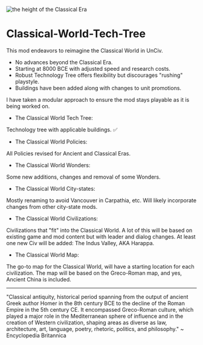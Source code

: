 ![the height of the Classical Era](https://user-images.githubusercontent.com/117689753/206523764-cae42c38-9425-4ff4-bbeb-27b3201fb211.jpg)
# Classical-World-Tech-Tree


This mod endeavors to reimagine the Classical World in UnCiv.

- No advances beyond the Classical Era. 
- Starting at 8000 BCE with adjusted speed and research costs. 
- Robust Technology Tree offers flexibility but discourages "rushing" playstyle.
- Buildings have been added along with changes to unit promotions.

I have taken a modular approach to ensure the mod stays playable as it is being worked on. 

- The Classical World Tech Tree:

Technology tree with applicable buildings. ✅

- The Classical World Policies:

All Policies revised for Ancient and Classical Eras.

- The Classical World Wonders:

Some new additions, changes and removal of some Wonders.

- The Classical World City-states:

Mostly renaming to avoid Vancouver in Carpathia, etc. Will likely incorporate changes from other city-state mods.

- The Classical World Civilizations:

Civilizations that "fit" into the Classical World. A lot of this will be based on existing game and mod content but with leader and dialog changes. At least one new Civ will be added: The Indus Valley, AKA Harappa.

- The Classical World Map:

 The go-to map for the Classical World, will have a starting location for each civilization. The map will be based on the Greco-Roman map, and yes, Ancient China is included.

-----------------------------------

"Classical antiquity, historical period spanning from the output of ancient Greek author Homer in the 8th century BCE to the decline of the Roman Empire in the 5th century CE. It encompassed Greco-Roman culture, which played a major role in the Mediterranean sphere of influence and in the creation of Western civilization, shaping areas as diverse as law, architecture, art, language, poetry, rhetoric, politics, and philosophy." ~ Encyclopedia Britannica



